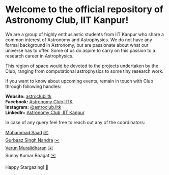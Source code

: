 # Welcome to the official repository of Astronomy Club, IIT Kanpur!

We are a group of highly enthusiastic students from IIT Kanpur who share a common interest of Astronomy and Astrophysics. We do not have any formal background in Astronomy, but are passionate about what our universe has to offer. Some of us do aspire to carry on this passion to a research career in Astrophysics.

This region of space would be devoted to the projects undertaken by the Club, ranging from computational astrophysics to some tiny research work.

If you want to know about upcoming events, remain in touch with Club through following handles:

**Website:** [astroclubiitk](https://astroclubiitk.github.io/) <br>
**Facebook:** [Astronomy Club IITK](https://www.facebook.com/AstroClubIITK/) <br>
**Instagram:** [@astroclub.iitk](https://www.instagram.com/astroclub.iitk/?hl=en) <br>
**LinkedIn:** [Astronomy Club, IIT Kanpur](https://in.linkedin.com/company/astroclubiitk)

In case of any query feel free to reach out any of the coordinators:

[Mohammad Saad](https://github.com/saad369)  [✉️](mailto:mohdsaad@iitk.ac.in?subject=[GitHub]%20Source%20Han%20Sans) <br>
[Gurbaaz Singh Nandra](https://github.com/gurbaaz27) [✉️](mailto:gurbaaz@iitk.ac.in?subject=[GitHub]%20Source%20Han%20Sans)<br>
[Varun Muralidharan](https://github.com/Varun2501) [✉️](mailto:varunmu@iitk.ac.in?subject=[GitHub]%20Source%20Han%20Sans)<br>
Sunny Kumar Bhagat [✉️](mailto:sunny@iitk.ac.in?subject=[GitHub]%20Source%20Han%20Sans)

Happy Stargazing! 🌠
